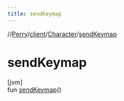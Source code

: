 ```yaml
---
title: sendKeymap
---
```

//[Perry](../../../index.html)/[client](../index.html)/[Character](index.html)/[sendKeymap](send-keymap.html)



# sendKeymap



[jvm]\
fun [sendKeymap](send-keymap.html)()




